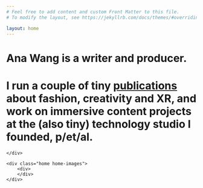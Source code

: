 ```yaml
---
# Feel free to add content and custom Front Matter to this file.
# To modify the layout, see https://jekyllrb.com/docs/themes/#overriding-theme-defaults

layout: home
---
```

<div class="home-wrapper">
    <div class="home home-text">
        <h1>
            Ana Wang is a writer and producer.
            </h1>
        <h1>
        I run a couple of tiny <a class="home-link" href="/publications">publications</a> about fashion, creativity and XR, and work on immersive content projects at the (also tiny) technology studio I founded, p/et/al. 
            </h1>

    </div>

    <div class="home home-images">
        <div>
        </div>
    </div>
</div>



